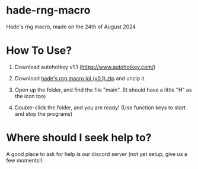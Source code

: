 # hade-rng-macro
Hade's rng macro, made on the 24th of August 2024
# How To Use?
1. Download autohotkey v1.1 (https://www.autohotkey.com/)
2. Download [hade's rng macro lol (v0.1).zip](https://github.com/user-attachments/files/16740232/hade.s.rng.macro.lol.v0.1.zip) and unzip it

3. Open up the folder, and find the file "main". (It should have a little "H" as the icon too)
4. Double-click the folder, and you are ready! (Use function keys to start and stop the programs)
# Where should I seek help to?
A good place to ask for help is our discord server (not yet setup, give us a few moments!)
